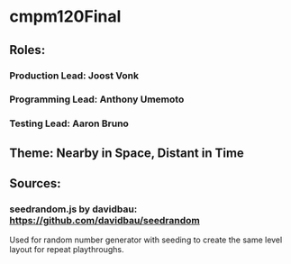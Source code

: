 # cmpm120Final

## Roles:

### Production Lead: Joost Vonk

### Programming Lead: Anthony Umemoto

### Testing Lead: Aaron Bruno

## Theme: Nearby in Space, Distant in Time


## Sources:

### seedrandom.js by davidbau: https://github.com/davidbau/seedrandom
Used for random number generator with seeding to create the same level layout for repeat playthroughs.